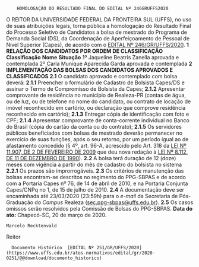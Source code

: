         HOMOLOGAÇÃO DO RESULTADO FINAL DO EDITAL Nº 246GRUFFS2020  

 O REITOR DA UNIVERSIDADE FEDERAL DA FRONTEIRA SUL (UFFS), no uso de suas atribuições legais, torna pública a homologação do Resultado Final do Processo Seletivo de Candidatos a bolsa de mestrado do Programa de Demanda Social (DS), da Coordenação de Aperfeiçoamento de Pessoal de Nível Superior (Capes), de acordo com o [EDITAL Nº 246/GR/UFFS/2020](https://www.uffs.edu.br/atos-normativos/edital/gr/2020-0246).     **1 RELAÇÃO DOS CANDIDATOS POR ORDEM DE CLASSIFICAÇÃO**      **Classificação**     **Nome**     **Situação**      1º    Jaqueline Beatris Zanella   aprovada e contemplada     2º    Carla Munique Aparecida Garda   aprovada e contemplada        **2 IMPLEMENTAÇÃO DAS BOLSAS DOS CANDIDATOS APROVADOS E CLASSIFICADOS**   **2.1**  O candidato aprovado e contemplado com bolsa deverá:    **2.1.1**  Preencher o formulário de Cadastro de Bolsista Capes/DS e assinar o Termo de Compromisso de Bolsista da Capes;    **2.1.2**  Apresentar comprovante de residência no município de Realeza-PR (contas de água, ou de luz, ou de telefone no nome do candidato, ou contrato de locação de imóvel reconhecido em cartório, ou declaração que comprove residência reconhecido em cartório);    **2.1.3**  Entregar cópia de identificação com foto e CPF;    **2.1.4**  Apresentar comprovante de conta-corrente individual no Banco do Brasil (cópia do cartão da conta ou do contrato);    **2.1.5**  Os servidores públicos beneficiados com bolsas de mestrado deverão permanecer no exercício de suas funções, após o seu retorno, por um período igual ao de afastamento concedido (§ 4º, art. 96-A, acrescido pelo Art. 318 da [LEI Nº 11.907, DE 2 DE FEVEREIRO DE 2009](http://www.planalto.gov.br/ccivil_03/_Ato2007-2010/2009/Lei/L11907.htm) que deu nova redação à [LEI Nº 8.112, DE 11 DE DEZEMBRO DE 1990](http://www.planalto.gov.br/ccivil_03/LEIS/L8112cons.htm)).    **2.2**  A bolsa terá duração de 12 (doze) meses com vigência a partir do mês de cadastro do bolsista no sistema    **2.2.1**  Os prazos são improrrogáveis.  **2.3**  Os critérios de manutenção das bolsas encontram-se descritos no regimento do PPG-SBPAS e de acordo com a Portaria Capes nº 76, de 14 de abril de 2010, e na Portaria Conjunta Capes/CNPq no 1, de 15 de julho de 2010.    **2.4**  A documentação deve ser encaminhada até 23/03/2020 (23:59h) para o *e-mail*  da Secretaria de Pós-Graduação do *Campus*  Realeza (sec.ppg-sbpas@uffs.edu.br).  **2.5**  Os casos omissos serão resolvidos pela Comissão de Bolsas do PPG-SBPAS.      **Data do ato:** Chapecó-SC, 20 de março de 2020.   
 

    Marcelo Recktenvald   
 Reitor 

      Documento Histórico  [EDITAL Nº 251/GR/UFFS/2020](https://www.uffs.edu.br/atos-normativos/edital/gr/2020-0251/@@download/documento_historico)     
      